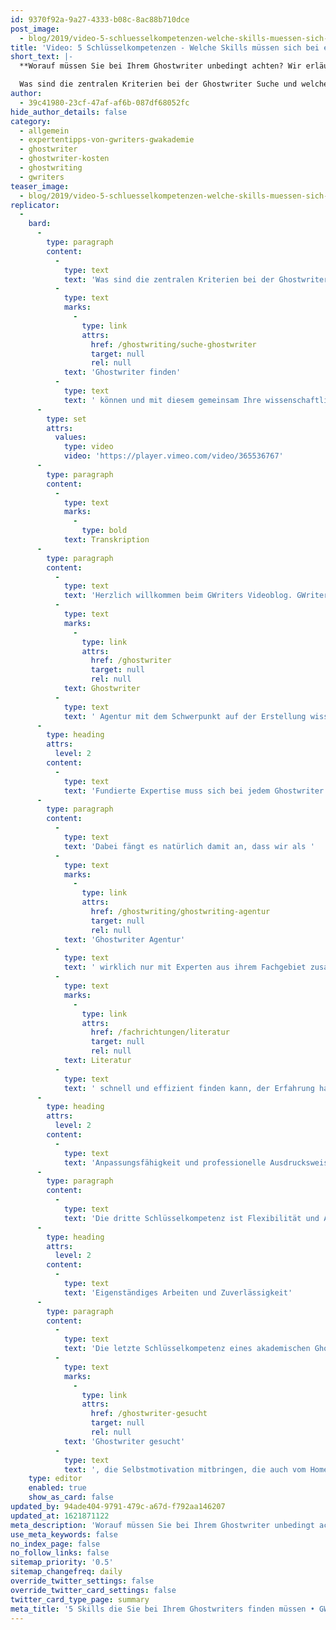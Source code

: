 ```yaml
---
id: 9370f92a-9a27-4333-b08c-8ac88b710dce
post_image:
  - blog/2019/video-5-schluesselkompetenzen-welche-skills-muessen-sich-bei-einem-ghostwriter-finden/fu__nf_schlu__sselkompetenzen_classic_thumbnail.jpg
title: 'Video: 5 Schlüsselkompetenzen - Welche Skills müssen sich bei einem Ghostwriter finden?'
short_text: |-
  **Worauf müssen Sie bei Ihrem Ghostwriter unbedingt achten? Wir erläutern Ihnen die wichtigsten Skills, die Sie bei der Ghostwriter Suche finden müssen.**

  Was sind die zentralen Kriterien bei der Ghostwriter Suche und welche Kompetenzen müssen sich unbedingt bei einem akademischen Ghostwriter finden? Hierzu zählen seine Fachkompetenz, seine Erfahrung im Umgang mit wissenschaftlicher Literatur, Anpassungsfähigkeit an Ihre Anforderungen, ein professioneller Ausdruck beim Schreiben und selbstverständlich seine Zuverlässigkeit und Selbständigkeit. Was es mit diesen Eigenschaften auf sich hat, erläutern wir hier genauer für Sie, damit auch Sie Ihren perfekten Ghostwriter finden können und mit diesem gemeinsam Ihre wissenschaftliche Arbeit zum Erfolg führen können...
author:
  - 39c41980-23cf-47af-af6b-087df68052fc
hide_author_details: false
category:
  - allgemein
  - expertentipps-von-gwriters-gwakademie
  - ghostwriter
  - ghostwriter-kosten
  - ghostwriting
  - gwriters
teaser_image:
  - blog/2019/video-5-schluesselkompetenzen-welche-skills-muessen-sich-bei-einem-ghostwriter-finden/fu__nf_schlu__sselkompetenzen_classic_thumbnail.jpg
replicator:
  -
    bard:
      -
        type: paragraph
        content:
          -
            type: text
            text: 'Was sind die zentralen Kriterien bei der Ghostwriter Suche und welche Kompetenzen müssen sich unbedingt bei einem akademischen Ghostwriter finden? Hierzu zählen seine Fachkompetenz, seine Erfahrung im Umgang mit wissenschaftlicher Literatur, Anpassungsfähigkeit an Ihre Anforderungen, ein professioneller Ausdruck beim Schreiben und selbstverständlich seine Zuverlässigkeit und Selbständigkeit. Was es mit diesen Eigenschaften auf sich hat, erläutern wir hier genauer für Sie, damit auch Sie Ihren perfekten '
          -
            type: text
            marks:
              -
                type: link
                attrs:
                  href: /ghostwriting/suche-ghostwriter
                  target: null
                  rel: null
            text: 'Ghostwriter finden'
          -
            type: text
            text: ' können und mit diesem gemeinsam Ihre wissenschaftliche Arbeit zum Erfolg führen können.'
      -
        type: set
        attrs:
          values:
            type: video
            video: 'https://player.vimeo.com/video/365536767'
      -
        type: paragraph
        content:
          -
            type: text
            marks:
              -
                type: bold
            text: Transkription
      -
        type: paragraph
        content:
          -
            type: text
            text: 'Herzlich willkommen beim GWriters Videoblog. GWriters ist eine professionelle '
          -
            type: text
            marks:
              -
                type: link
                attrs:
                  href: /ghostwriter
                  target: null
                  rel: null
            text: Ghostwriter
          -
            type: text
            text: ' Agentur mit dem Schwerpunkt auf der Erstellung wissenschaftlicher Texte. Heute haben wir das Thema "5 Schlüsselkompetenzen - diese Skills müssen sich bei einem professionellen Ghostwriter finden lassen". Wir schauen uns dazu einmal die fünf Schlüsselkompetenzen an, welcher ein professioneller akademischer Ghostwriter mitbringen muss.'
      -
        type: heading
        attrs:
          level: 2
        content:
          -
            type: text
            text: 'Fundierte Expertise muss sich bei jedem Ghostwriter finden'
      -
        type: paragraph
        content:
          -
            type: text
            text: 'Dabei fängt es natürlich damit an, dass wir als '
          -
            type: text
            marks:
              -
                type: link
                attrs:
                  href: /ghostwriting/ghostwriting-agentur
                  target: null
                  rel: null
            text: 'Ghostwriter Agentur'
          -
            type: text
            text: ' wirklich nur mit Experten aus ihrem Fachgebiet zusammenarbeiten. Der Ghostwriter muss also absolute Kompetenz in seinem Fachgebiet mitbringen und nicht nur Kompetenz auf seinem Fachgebiet aufweisen, sondern eben auch Erfahrung mit wissenschaftlichen Publikationen, mit empirischer Forschung und mit dem Schreiben von Arbeiten an sich mitbringen. Die zweite Schlüsselkompetenz ist, dass der Ghostwriter Experte in der Literaturrecherche ist. Die Literaturrecherche ist der wichtigste Baustein, mitunter, einer wissenschaftlichen Arbeit, dementsprechend muss er ein Experte darin sein. Ein Ghostwriter, der '
          -
            type: text
            marks:
              -
                type: link
                attrs:
                  href: /fachrichtungen/literatur
                  target: null
                  rel: null
            text: Literatur
          -
            type: text
            text: ' schnell und effizient finden kann, der Erfahrung hat im Umgang mit diversen Literaturdatenbanken und weiß, wie man nach entsprechender Literatur sucht und auch weiß, wie man die Qualität von quellen beurteilt und einschätzt.'
      -
        type: heading
        attrs:
          level: 2
        content:
          -
            type: text
            text: 'Anpassungsfähigkeit und professionelle Ausdrucksweise'
      -
        type: paragraph
        content:
          -
            type: text
            text: 'Die dritte Schlüsselkompetenz ist Flexibilität und Anpassungsfähigkeit des Ghostwriters selber, da es meistens auch eine Vorarbeit anderer gibt, eine Vorarbeit des Kunden, auf die ein Ghostwriter denn eben aufbaut. Das heißt, der Ghostwriter selbst muss sich in den Auftraggeber hineinversetzen können und eben dort anknüpfen, an der Idee anknüpfen, wo der Auftraggeber aufgehört hat. Er muss die Möglichkeit haben, sich schnell einzuarbeiten in die Forschung anderer und eben auch offen sein für die Ideen. Es gibt viele Ghostwriter, die Experten in ihrem Fachbereich sind, in der Literaturrecherche, die allerdings nicht anpassungsfähig sind. Mit diesen lässt sich schwierig zusammenarbeiten, deswegen ist dies wirklich eine Schlüsselkompetenz, die ein ordentlicher akademischer Ghostwriter mitbringen muss. Die Vierte Schlüsselkompetenz ist der professionelle Ausdruck. Der Ghostwriter muss sattelfest sein im wissenschaftlichen Arbeiten und einen akademischen Schreibstil mitbringen; die Fähigkeit haben, zur schlüssigen Argumentation und zwar zur prägnanten schlüssigen Argumentation; keine Bandwurmsätze bilden, sondern sich klar und präzise ausdrücken; und muss natürlich mit der Fachterminologie vertraut sein.'
      -
        type: heading
        attrs:
          level: 2
        content:
          -
            type: text
            text: 'Eigenständiges Arbeiten und Zuverlässigkeit'
      -
        type: paragraph
        content:
          -
            type: text
            text: 'Die letzte Schlüsselkompetenz eines akademischen Ghostwriters, mit dem wir und auch unsere Kunden eben zusammenarbeiten möchten, ist natürlich Zuverlässigkeit und auch eine selbstständige Arbeitsweise. Es werden immer '
          -
            type: text
            marks:
              -
                type: link
                attrs:
                  href: /ghostwriter-gesucht
                  target: null
                  rel: null
            text: 'Ghostwriter gesucht'
          -
            type: text
            text: ', die Selbstmotivation mitbringen, die auch vom Home-Office trotzdem strukturiert arbeiten können und sich die Zeit ordentlich einteilen. Durch ein gutes Zeitmanagement und somit wirklich alle Termine einhalten, die vom Kunden und von der Agentur gefordert werden. Ich hoffe ich konnte Euch so die fünf Schlüsselkompetenzen eines ordentlichen akademischen Ghostwriters näher bringen und freue mich, dass Ihr wieder mit dabei wart.'
    type: editor
    enabled: true
    show_as_card: false
updated_by: 94ade404-9791-479c-a67d-f792aa146207
updated_at: 1621871122
meta_description: 'Worauf müssen Sie bei Ihrem Ghostwriter unbedingt achten? Wir erläutern Ihnen die wichtigsten Skills, die Sie bei der Ghostwriter Suche finden müssen.'
use_meta_keywords: false
no_index_page: false
no_follow_links: false
sitemap_priority: '0.5'
sitemap_changefreq: daily
override_twitter_settings: false
override_twitter_card_settings: false
twitter_card_type_page: summary
meta_title: '5 Skills die Sie bei Ihrem Ghostwriters finden müssen • GWriters.de'
---
```

